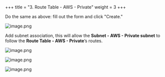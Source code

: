 +++
title = "3. Route Table - AWS - Private"
weight = 3
+++


Do the same as above: fill out the form and click "Create."


![image.png](/images/003-iii-setup-vpc-aws-resources/10-287806-image.png)


Add subnet association, this will allow the **Subnet - AWS - Private subnet** to follow the **Route Table - AWS - Private**’s routes.


![image.png](/images/003-iii-setup-vpc-aws-resources/10-522584-image.png)


![image.png](/images/003-iii-setup-vpc-aws-resources/10-658285-image.png)


![image.png](/images/003-iii-setup-vpc-aws-resources/10-897430-image.png)


